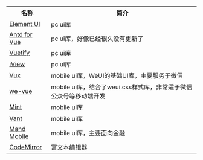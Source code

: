<table>
    <tr>
        <th>名称</th>
        <th>简介</th>
    </tr>
    <tr>
        <td><a href="https://element.eleme.cn/#/zh-CN/component/installation">Element UI</a></td>
        <td>pc ui库</td>
    </tr>
    <tr>
        <td><a href="https://www.antdv.com/docs/vue/introduce-cn/">Antd for Vue</a></td>
        <td>pc ui库，好像已经很久没有更新了</td>
    </tr>
    <tr>
        <td><a href="https://vuetifyjs.com/zh-Hans/getting-started/quick-start/">Vuetify</a></td>
        <td>pc ui库</td>
    </tr>
    <tr>
        <td><a href="http://iview.talkingdata.com/#/components/guide/install">iView</a></td>
        <td>pc ui库</td>
    </tr>
    <tr>
        <td><a href="https://doc.vux.li/zh-CN/about/before-using-vux.html">Vux</a></td>
        <td>mobile ui库，WeUI的基础UI库，主要服务于微信</td>
    </tr>
    <tr>
        <td><a href="https://wevue.org/doc/v2/quickstart">we-vue</a></td>
        <td>mobile ui库，结合了weui.css样式库，非常适于微信公众号等移动端开发</td>
    </tr>
    <tr>
        <td><a href="https://mint-ui.github.io/#!/zh-cn">Mint</a></td>
        <td>mobile ui库</td>
    </tr>
    <tr>
        <td><a href="https://youzan.github.io/vant/#/zh-CN/quickstart">Vant</a></td>
        <td>mobile ui库</td>
    </tr>
    <tr>
        <td><a href="https://didi.github.io/mand-mobile/#/en-US/docs/started">Mand Mobile</a></td>
        <td>mobile ui库，主要面向金融</td>
    </tr>
    <tr>
        <td><a href="https://github.com/codemirror/codemirror">CodeMirror</a></td>
        <td>富文本编辑器</td>
    </tr>
</table>
